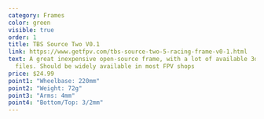 ```yaml
---
category: Frames
color: green
visible: true
order: 1
title: TBS Source Two V0.1
link: https://www.getfpv.com/tbs-source-two-5-racing-frame-v0-1.html
text: A great inexpensive open-source frame, with a lot of available 3d print
  files. Should be widely available in most FPV shops
price: $24.99
point1: "Wheelbase: 220mm"
point2: "Weight: 72g"
point3: "Arms: 4mm"
point4: "Bottom/Top: 3/2mm"
---
```

